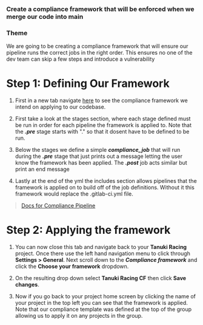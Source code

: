 ### Create a compliance framework that will be enforced when we merge our code into main

### Theme

We are going to be creating a compliance framework that will ensure our pipeline runs the correct jobs in the right order. This ensures no one of the dev team can skip a few steps and introduce a vulnerability

# Step 1: Defining Our Framework

1. First in a new tab navigate [here](https://gitlab.com/gitlab-learn-labs/sample-projects/tanuki-racing-compliance-framework/-/blob/main/.compliance-gitlab-ci.yml) to see the compliance framework we intend on applying to our codebase.
  
2. First take a look at the stages section, where each stage defined must be run in order for each pipeline the framework is applied to. Note that the ***.pre*** stage starts with "." so that it dosent have to be defined to be run.
  
3. Below the stages we define a simple ***compliance_job*** that will run during the ***.pre*** stage that just prints out a message letting the user know the framework has been applied. The ***.post*** job acts similar but print an end message 
  
4. Lastly at the end of the yml the includes section allows pipelines that the framework is applied on to build off of the job definitions. Without it this framework would replace the 
.gitlab-ci.yml file.

> [Docs for Compliance Pipeline](https://docs.gitlab.com/ee/user/group/compliance_frameworks.html#compliance-pipelines)

# Step 2: Applying the framework

1. You can now close this tab and navigate back to your **Tanuki Racing** project. Once there use the left hand navigation menu to click through **Settings > General**. Next scroll down to the ***Compliance framework*** and click the **Choose your framework** dropdown.
  
2. On the resulting drop down select **Tanuki Racing CF** then click **Save changes**.
  
3. Now if you go back to your project home screen by clicking the name of your project in the top left you can see that the framework is applied. Note that our compliance template was defined at the top of the group allowing us to apply it on any projects in the group.